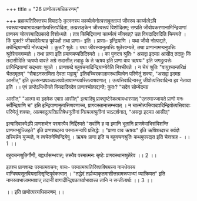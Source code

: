 +++
title = "26 प्राणोत्पत्त्यधिकरणम्"

+++
ब्रह्मव्यतिरिक्तस्य वियदादेः कृत्स्नस्य कार्य्यत्वेनोत्पत्तावुक्तायां जीवस्य कार्य्यत्वेऽपि स्वरूपान्यथाभावलक्षणोत्पत्तिरपोदिता, तत्प्रसङ्केन जीस्वरूपं विशोदितम्; सम्प्रति जीवोपकरणानामिन्द्रियाणां प्राणस्य चोत्पत्त्यादिप्रकारो विशोध्यते । तत्र किमिद्रियाणां कार्य्यत्वं जीववत्? उत वियदादिवदिति चिन्त्यते । किं युक्तं? जीववदेवेत्याह पूर्वपक्षी तथा प्राणाः- इति । प्राणाः- इन्द्रियाणि । यथा जीवो नोत्पद्यते, तथेन्द्रियाण्यपि नोत्पद्यन्ते । कुतः? श्रुतेः । यथा जीवस्यानुत्पत्तिः श्रुतेरवम्यते, तथा प्राणानामप्यनुपत्तिः श्रुतेरेवावगम्यते । तथा प्राणा इति प्रमाणमप्यतिदिश्यते ।। का पुनरत्र श्रुतिः " असद्वा इदमग्र आसीत् तदाहुः किं तदासीदिति ऋषयो वावते अग्रे सदासीत् तदाहुः के ते ऋषय इति प्राणा वाव ऋषयः" इति जगदुत्पत्तेः प्रागिन्द्रियाणां सद्भावः श्रूयते । प्राणशब्दे बहुवचनादिन्द्रियाण्येवेति निश्चीयते । न चेयं श्रुतिः "वायुश्चान्तरिक्षं चैतदमृतम्" "सैषाऽनस्तमिता देवता यद्वायु" इतिवच्चिरकालावस्थायित्वेन परिणेतुं शक्या, "असद्वा इदमग्र आसीत्" इति कृत्स्रनप्रपञ्चप्रलयवेलायामप्यवस्तित्वश्रवणात् । उत्पत्तिवादिन्यस्तु जीवोत्पत्तिवादिन्य इव नेतव्या इति ।। एवं प्राप्तेऽभिधीयते वियदादिवदेव प्राणाश्चोत्पद्यन्ते; कुतः? "सदेव सोम्येदमग्र

आसीत्" "आत्मा वा इदमेक एवाग्र आसीत्" इत्यादिषु प्राक्सृष्टेरेकत्वावधारणात् "एतस्माज्जायते प्राणो मनः सर्वेन्द्रियाणि च" इति इन्द्रियाणामुत्पत्तिश्रवणाच्च, प्रागवस्तानासम्भवात् । न चात्मोत्पत्तिवादवदिन्द्रियोत्पत्तिवादाः परिणेतुं शक्याः, आत्मवदुत्पत्तिप्रतिषेधनुतीनां नित्यत्वश्रुतीनां चाऽदर्शनात्, "असद्वा इदमग्र आसीत्"

इत्यादिवाक्येऽपि प्राणशब्देन परमात्पैव निर्द्दिश्यते "सर्वाणि ह वा इमानि भूतानि प्राणमेवाभिसंविशन्ति प्राणमभ्युज्जिहते" इति प्राणशब्दस्य परमात्मन्यपि प्रसिद्धेः । "प्राणा वाव ऋषयः" इति ऋषिशब्दश्च सर्वज्ञे तस्मिन्नेव युज्यते, न त्वचेतनेष्विन्द्रियेषु । ऋषयः प्राणा इति च बहुवचनश्रुतिः कथमुपपद्यत इति चेत्तत्राह - ।। 1 ।।

बहुवचनश्रुतिर्गौणी, बह्वर्थासम्भवात्; तस्यैव परमात्मनः सृष्टेः प्रागवस्थानश्रुतेरेव ।। 2 ।।

इतश्च प्राणशब्दः परमात्मवचनः; वाचः- परमात्मव्यतिरिक्तविषयस्य नामधेयस्य वाग्विषयसूतवियदादिसृष्टिपूर्वकत्वात् । "तद्धेदं तर्ह्यव्याकृतमासीत्तन्नामरूपाभ्यां व्याक्रियत" इति नामरूपभाजामभावात् तदानीं वागादीन्द्रियकार्य्याभावाच्च तानि न सन्तीत्यर्थः ।। 3 ।।

।। इति प्राणोत्पत्त्यधिकरणम् ।।
